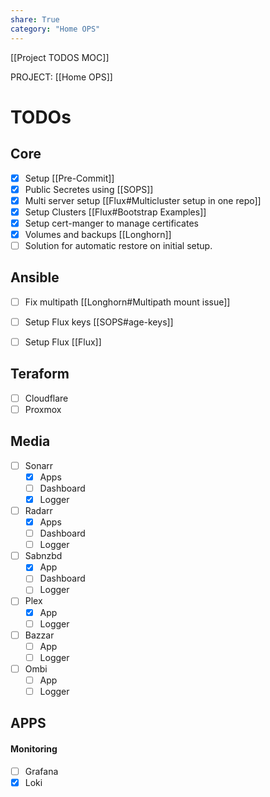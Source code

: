 ```yaml
---
share: True
category: "Home OPS"
---
```

[[Project TODOS MOC]]

PROJECT: [[Home OPS]]

# TODOs

## Core
- [x] Setup [[Pre-Commit]]
- [x] Public Secretes using [[SOPS]]
- [x] Multi server setup [[Flux#Multicluster setup in one repo]]
- [x] Setup Clusters [[Flux#Bootstrap Examples]]
- [x] Setup cert-manger to manage certificates
- [x] Volumes and backups [[Longhorn]]
- [ ] Solution for automatic restore on initial setup.

## Ansible
- [ ] Fix multipath [[Longhorn#Multipath mount issue]]
- [ ] Setup Flux keys [[SOPS#age-keys]]
- [ ] Setup Flux [[Flux]]


## Teraform
- [ ] Cloudflare
- [ ] Proxmox

## Media
- [ ] Sonarr
	- [x] Apps
	- [ ] Dashboard
	- [x] Logger
- [ ] Radarr
	- [x] Apps
	- [ ] Dashboard
	- [ ] Logger
- [ ] Sabnzbd
	- [x] App
	- [ ] Dashboard
	- [ ] Logger
- [ ] Plex
	- [x] App
	- [ ] Logger
- [ ] Bazzar
	- [ ] App
	- [ ] Logger
- [ ] Ombi
	- [ ] App
	- [ ] Logger

## APPS
#### Monitoring
- [ ] Grafana
- [x] Loki